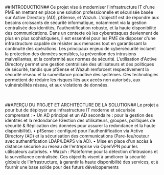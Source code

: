 ##INTRODUCTION##
Ce projet vise à moderniser l'infrastructure IT d'une PME en mettant en place une solution professionnelle et sécurisée basée sur Active Directory (AD), pfSense, et Wazuh. L'objectif est de répondre aux besoins croissants de sécurité informatique, notamment via la gestion centralisée des identités, l'authentification robuste, et la haute disponibilité des communications. Dans un contexte où les cyberattaques deviennent de plus en plus sophistiquées, il est essentiel pour les PME de disposer d'une infrastructure capable de résister aux menaces tout en garantissant la continuité des opérations.
Les principaux enjeux de cybersécurité incluent la protection des données sensibles, la prévention des intrusions malveillantes, et la conformité aux normes de sécurité. L'utilisation d'Active Directory permet une gestion centralisée des utilisateurs et des politiques de sécurité, tandis que pfSense et Wazuh renforcent respectivement la sécurité réseau et la surveillance proactive des systèmes. Ces technologies permettent de réduire les risques liés aux accès non autorisés, aux vulnérabilités réseau, et aux violations de données.

</br></br>
##APERÇU DU PROJET ET ARCHITECTURE DE LA SOLUTION## 
Le projet a pour but de déployer une infrastructure IT moderne et sécurisée comprenant :
•	Un AD principal et un AD secondaire : pour la gestion des identités et la redondance (Gestion des utilisateurs, groupes, politiques de sécurité & Réplication des données pour assurer la redondance et la haute disponibilité).
•	pfSense : configuré pour l'authentification via Active Directory (AD) et la sécurisation des communications (Pare-feu/routeur avec authentification LDAP/LDAPS via AD).
•	Mise en place d'un accès à distance sécurisé au réseau de l'entreprise via OpenVPN pour les utilisateurs autorisés.
•	Wazuh : Plateforme pour la détection d'intrusions et la surveillance centralisée. 
Ces objectifs visent à améliorer la sécurité globale de l'infrastructure, à garantir la haute disponibilité des services, et à fournir une base solide pour des futurs développements

<img>
